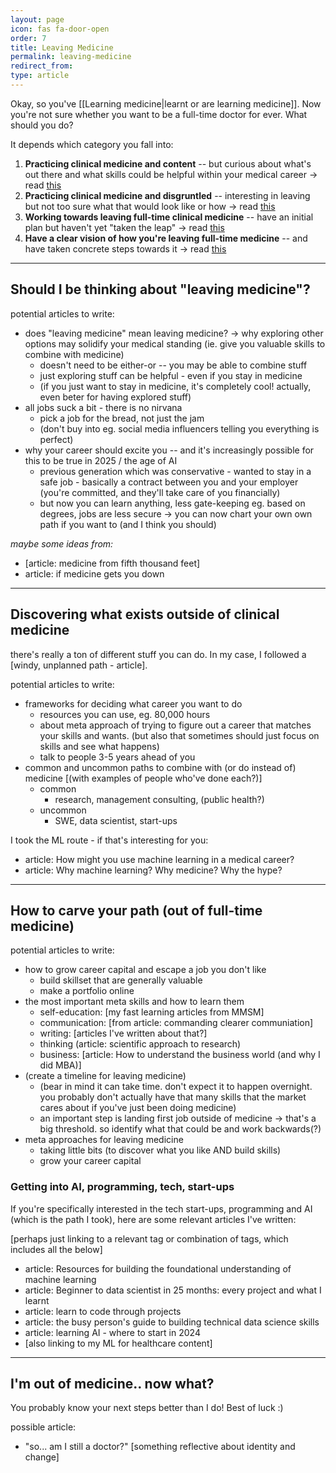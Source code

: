 ```yaml
---
layout: page
icon: fas fa-door-open
order: 7
title: Leaving Medicine
permalink: leaving-medicine
redirect_from: 
type: article
---
```



Okay, so you've [[Learning medicine|learnt or are learning medicine]]. Now you're not sure whether you want to be a full-time doctor for ever. What should you do?

It depends which category you fall into:
1. **Practicing clinical medicine and content** -- but curious about what's out there and what skills could be helpful within your medical career -> read [this](/leaving-medicine#should-i-be-thinking-about-leaving-medicine)
2. **Practicing clinical medicine and disgruntled** -- interesting in leaving but not too sure what that would look like or how -> read [this](/leaving-medicine#discovering-what-exists-outside-of-clinical-medicine)
3. **Working towards leaving full-time clinical medicine** -- have an initial plan but haven't yet "taken the leap" -> read [this](/leaving-medicine#how-to-carve-your-path-out-of-full-time-medicine)
4. **Have a clear vision of how you're leaving full-time medicine** -- and have taken concrete steps towards it -> read [this](/leaving-medicine#how-to-carve-your-path-out-of-full-time-medicine)

<!-- {% include embed/tweet.html user="ChrisLovejoy_" id="1869435197080449118" %} -->

<!-- TODO: if write the below articles, consider making them into a mail sequence  -->

---


## Should I be thinking about "leaving medicine"?

potential articles to write:
- does "leaving medicine" mean leaving medicine? -> why exploring other options may solidify your medical standing (ie. give you valuable skills to combine with medicine)
    - doesn't need to be either-or -- you may be able to combine stuff
    - just exploring stuff can be helpful - even if you stay in medicine
    - (if you just want to stay in medicine, it's completely cool! actually, even beter for having explored stuff)
- all jobs suck a bit - there is no nirvana
    - pick a job for the bread, not just the jam
    - (don't buy into eg. social media influencers telling you everything is perfect)
- why your career should excite you -- and it's increasingly possible for this to be true in 2025 / the age of AI
    - previous generation which was conservative - wanted to stay in a safe job - basically a contract between you and your employer (you're committed, and they'll take care of you financially)
    - but now you can learn anything, less gate-keeping eg. based on degrees, jobs are less secure -> you can now chart your own own path if you want to (and I think you should)


*maybe some ideas from:*
- [article: medicine from fifth thousand feet]
- article: if medicine gets you down


---


## Discovering what exists outside of clinical medicine

there's really a ton of different stuff you can do. In my case, I followed a [windy, unplanned path - article].


potential articles to write:
- frameworks for deciding what career you want to do
    - resources you can use, eg. 80,000 hours
    - about meta approach of trying to figure out a career that matches your skills and wants. (but also that sometimes should just focus on skills and see what happens)
    - talk to people 3-5 years ahead of you
- common and uncommon paths to combine with (or do instead of) medicine [(with examples of people who've done each?)]
    - common
        - research, management consulting, (public health?)
    - uncommon
        - SWE, data scientist, start-ups


I took the ML route - if that's interesting for you:
- article: How might you use machine learning in a medical career?
- article: Why machine learning? Why medicine? Why the hype?


---


## How to carve your path (out of full-time medicine)


potential articles to write:
- how to grow career capital and escape a job you don't like
    - build skillset that are generally valuable
    - make a portfolio online
- the most important meta skills and how to learn them
    - self-education: [my fast learning articles from MMSM]
    - communication: [from article: commanding clearer communiation]
    - writing: [articles I've written about that?]
    - thinking (article: scientific approach to research)
    - business: [article: How to understand the business world (and why I did MBA)]
- (create a timeline for leaving medicine)
    - (bear in mind it can take time. don't expect it to happen overnight. you probably don't actually have that many skills that the market cares about if you've just been doing medicine)
    - an important step is landing first job outside of medicine -> that's a big threshold. so identify what that could be and work backwards(?)   
- meta approaches for leaving medicine
    - taking little bits (to discover what you like AND build skills)
    - grow your career capital



### Getting into AI, programming, tech, start-ups
If you're specifically interested in the tech start-ups, programming and AI (which is the path I took), here are some relevant articles I've written:

[perhaps just linking to a relevant tag or combination of tags, which includes all the below]
- article: Resources for building the foundational understanding of machine learning
- article: Beginner to data scientist in 25 months: every project and what I learnt
- article: learn to code through projects
- article: the busy person's guide to building technical data science skills
- article: learning AI - where to start in 2024
- [also linking to my ML for healthcare content]


---


## I'm out of medicine.. now what?

You probably know your next steps better than I do! Best of luck :)

possible article:
- "so... am I still a doctor?" [something reflective about identity and change]
